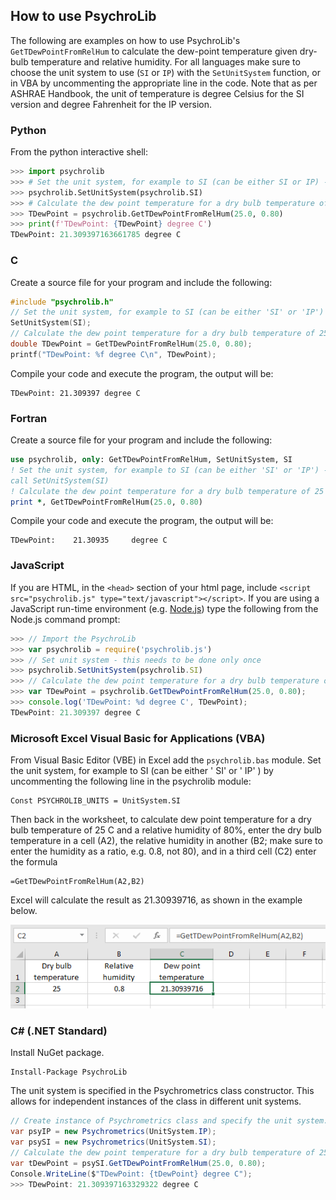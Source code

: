 ## How to use PsychroLib

The following are examples on how to use PsychroLib's `GetTDewPointFromRelHum` to calculate the dew-point temperature given dry-bulb temperature and relative humidity. For all languages make sure to choose the unit system to use (`SI` or `IP`) with the `SetUnitSystem` function, or in VBA by uncommenting the appropriate line in the code. Note that as per ASHRAE Handbook, the unit of temperature is degree Celsius for the SI version and degree Fahrenheit for the IP version.

### Python

From the python interactive shell:

```python
>>> import psychrolib
>>> # Set the unit system, for example to SI (can be either SI or IP) - this needs to be done only once
>>> psychrolib.SetUnitSystem(psychrolib.SI)
>>> # Calculate the dew point temperature for a dry bulb temperature of 25 C and a relative humidity of 80%
>>> TDewPoint = psychrolib.GetTDewPointFromRelHum(25.0, 0.80)
>>> print(f'TDewPoint: {TDewPoint} degree C')
TDewPoint: 21.309397163661785 degree C
```

### C

Create a source file for your program and include the following:

```c
#include "psychrolib.h"
// Set the unit system, for example to SI (can be either 'SI' or 'IP') - this needs to be done only once
SetUnitSystem(SI);
// Calculate the dew point temperature for a dry bulb temperature of 25 C and a relative humidity of 80%
double TDewPoint = GetTDewPointFromRelHum(25.0, 0.80);
printf("TDewPoint: %f degree C\n", TDewPoint);
```

Compile your code and execute the program, the output will be:

```
TDewPoint: 21.309397 degree C
```

### Fortran
Create a source file for your program and include the following:

```fortran
use psychrolib, only: GetTDewPointFromRelHum, SetUnitSystem, SI
! Set the unit system, for example to SI (can be either 'SI' or 'IP') - this needs to be done only once
call SetUnitSystem(SI)
! Calculate the dew point temperature for a dry bulb temperature of 25 C and a relative humidity of 80%
print *, GetTDewPointFromRelHum(25.0, 0.80)
```

Compile your code and execute the program, the output will be:

```
TDewPoint:    21.30935     degree C
```

### JavaScript

If you are  HTML, in the `<head>` section of your html page, include `<script src="psychrolib.js" type="text/javascript"></script>`. If you are using a JavaScript run-time environment (e.g. [Node.js](https://nodejs.org)) type the following from the Node.js command prompt:

```js
>>> // Import the PsychroLib
>>> var psychrolib = require('psychrolib.js')
>>> // Set unit system - this needs to be done only once
>>> psychrolib.SetUnitSystem(psychrolib.SI)
>>> // Calculate the dew point temperature for a dry bulb temperature of 25 C and a relative humidity of 80%
>>> var TDewPoint = psychrolib.GetTDewPointFromRelHum(25.0, 0.80);
>>> console.log('TDewPoint: %d degree C', TDewPoint);
TDewPoint: 21.309397 degree C
```

### Microsoft Excel Visual Basic for Applications (VBA)

From Visual Basic Editor (VBE) in Excel add the `psychrolib.bas` module. Set the unit system, for example to SI (can be either ' SI'  or ' IP' ) by uncommenting the following line in the psychrolib module:

```basic
Const PSYCHROLIB_UNITS = UnitSystem.SI
```
Then back in the worksheet, to calculate dew point temperature for a dry bulb temperature of 25 C and a relative humidity of 80%, enter the dry bulb temperature in a cell (A2), the relative humidity in another (B2; make sure to enter the humidity as a ratio, e.g. 0.8, not 80), and in a third cell (C2) enter the formula
```basic
=GetTDewPointFromRelHum(A2,B2)
```
Excel will calculate the result as 21.30939716, as shown in the example below.
<p align="center"><img src="../assets/excel_example.png" alt="Excel/VBA"></p>


### C# (.NET Standard)

Install NuGet package.
```
Install-Package PsychroLib
```

The unit system is specified in the Psychrometrics class constructor.  This allows for independent instances of the class in different unit systems.
```csharp
// Create instance of Psychrometrics class and specify the unit system.
var psyIP = new Psychrometrics(UnitSystem.IP);
var psySI = new Psychrometrics(UnitSystem.SI);
// Calculate the dew point temperature for a dry bulb temperature of 25 C and a relative humidity of 80%
var tDewPoint = psySI.GetTDewPointFromRelHum(25.0, 0.80);
Console.WriteLine($"TDewPoint: {tDewPoint} degree C");
>>> TDewPoint: 21.309397163329322 degree C
```



